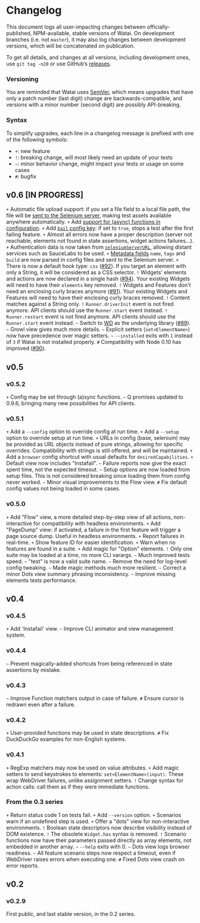 Changelog
=========

This document logs all user-impacting changes between officially-published, NPM-available, stable versions of Watai.
On development branches (i.e. not `master`), it may also log changes between development versions, which will be concatenated on publication.

To get all details, and changes at all versions, including development ones, use `git tag -n20` or use GitHub’s [releases](https://github.com/MattiSG/Watai/releases).

### Versioning

You are reminded that Watai uses [SemVer](http://semver.org), which means upgrades that have only a patch number (last digit) change are backwards-compatible, and versions with a minor number (second digit) are possibly API-breaking.


### Syntax

To simplify upgrades, each line in a changelog message is prefixed with one of the following symbols:

- `+`: new feature
- `!`: breaking change, will most likely need an update of your tests
- `~`: minor behavior change, might impact your tests or usage on some cases
- `#`: bugfix


v0.6 [IN PROGRESS]
----

`+` Automatic file upload support: if you set a file field to a local file path, the file will be [sent to the Selenium server](http://sauceio.com/index.php/2012/03/selenium-tips-uploading-files-in-remote-webdriver/), making test assets available anywhere automatically.
`+` Add [support for (async) functions in configuration](https://github.com/MattiSG/Watai/wiki/Configuration#async-config).
`+` Add [`bail` config key](https://github.com/MattiSG/Watai/wiki/Configuration#bail): if set to `true`, stops a test after the first failing feature.
`+` Almost all errors now have a proper description (server not reachable, elements not found in state assertions, widget actions failures…).
`+` Authentication data is now taken from [`seleniumServerURL`](https://github.com/MattiSG/Watai/wiki/Configuration#seleniumserverurl), allowing distant services such as SauceLabs to be used.
`+` [Metadata fields](https://github.com/MattiSG/Watai/wiki/Configuration#metadata) `name`, `tags` and `build` are now parsed in config files and sent to the Selenium server.
`+` There is now a default hook type: `css` ([#92](https://github.com/MattiSG/Watai/pull/92)). If you target an element with only a String, it will be considered as a CSS selector.
`!` Widgets' elements and actions are now declared in a single hash ([#94](https://github.com/MattiSG/Watai/pull/94)). Your existing Widgets will need to have their `elements` key removed.
`!` Widgets and Features don't need an enclosing curly braces anymore ([#91](https://github.com/MattiSG/Watai/pull/91)). Your existing Widgets and Features will need to have their enclosing curly braces removed.
`!` Content matches against a String only.
`!` `Runner.driverInit` event is not fired anymore. API clients should use the `Runner.start` event instead.
`!` `Runner.restart` event is not fired anymore. API clients should use the `Runner.start` event instead.
`~` Switch to [WD](https://github.com/admc/wd) as the underlying library ([#89](https://github.com/MattiSG/Watai/pull/89)).
`~` Growl view gives much more details.
`~` Explicit setters (`set<ElementName>`) now have precedence over magic setters.
`~` `--installed` exits with `1` instead of `3` if Watai is not installed properly.
`#` Compatibility with Node 0.10 has improved ([#90](https://github.com/MattiSG/Watai/pull/90)).


v0.5
----

### v0.5.2

`+` Config may be set through (a)sync functions.
`~` Q promises updated to 0.9.6, bringing many new possibilities for API clients.


### v0.5.1

`+` Add a `--config` option to override config at run time.
`+` Add a `--setup` option to override setup at run time.
`+` URLs in config (base, selenium) may be provided as URL objects instead of pure strings, allowing for specific overrides. Compatibility with strings is still offered, and will be maintained.
`+` Add a `browser` config shortcut with usual defaults for `desiredCapabilities`.
`+` Default view now includes "Instafail".
`~` Failure reports now give the exact spent time, not the expected timeout.
`~` Setup options are now loaded from setup files. This is not considered breaking since loading them from config never worked.
`~` Minor visual improvements to the Flow view.
`#` Fix default config values not being loaded in some cases.


### v0.5.0

`+` Add "Flow" view, a more detailed step-by-step view of all actions, non-interactive for compatibility with headless environments.
`+` Add "PageDump" view: if activated, a failure in the first feature will trigger a page source dump. Useful in headless environments.
`+` Report failures in real-time.
`+` Show feature ID for easier identification.
`+` Warn when no features are found in a suite.
`+` Add magic for "Option" elements.
`!` Only one suite may be loaded at a time, no more CLI varargs.
`~` Much improved tests speed.
`~` "test" is now a valid suite name.
`~` Remove the need for log-level config tweaking.
`~` Made magic methods much more resilient.
`~` Correct a minor Dots view summary phrasing inconsistency.
`~` Improve missing elements tests performance.


v0.4
----

### v0.4.5

`+` Add 'Instafail' view.
`~` Improve CLI animator and view management system.


### v0.4.4

`~` Prevent magically-added shortcuts from being referenced in state assertions by mistake.


### v0.4.3

`~` Improve Function matchers output in case of failure.
`#` Ensure cursor is redrawn even after a failure.


### v0.4.2
`+` User-provided functions may be used in state descriptions.
`#` Fix DuckDuckGo examples for non-English systems.


### v0.4.1

`+` RegExp matchers may now be used on value attributes.
`+` Add magic setters to send keystrokes to elements: `set<ElementName>(input)`. These wrap WebDriver failures, unlike assignment setters.
`!` Change syntax for action calls: call them as if they were immediate functions.


### From the 0.3 series

`+` Return status code 1 on tests fail.
`+` Add `--version` option.
`+` Scenarios warn if an undefined step is used.
`+` Offer a "dots" view for non-interactive environments.
`!` Boolean state descriptors now describe visibility instead of DOM existence.
`!` The obsolete `Widget.has` syntax is removed.
`!` Scenario functions now have their parameters passed directly as array elements, not embedded in another array.
`~` `--help` exits with 0.
`~` Dots view logs browser readiness.
`~` All feature scenario steps now respect a timeout, even if WebDriver raises errors when executing one.
`#` Fixed Dots view crash on error reports.


v0.2
----

### v0.2.9

First public, and last stable version, in the 0.2 series.
